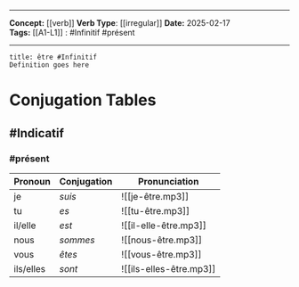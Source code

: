 
---

**Concept:** [[verb]]
**Verb Type**: [[irregular]]
**Date:** 2025-02-17  
**Tags:** 
	[[A1-L1]] : #Infinitif #présent 

---

```ad-summary
title: être #Infinitif
Definition goes here
```

# Conjugation Tables

## #Indicatif

### #présent

| Pronoun   | Conjugation | Pronunciation |
| --------- | ----------- | ------------- |
| je | *suis* | ![[je-être.mp3]] |
| tu | *es* | ![[tu-être.mp3]] |
| il/elle | *est* | ![[il-elle-être.mp3]] |
| nous | *sommes* | ![[nous-être.mp3]] |
| vous | *êtes* | ![[vous-être.mp3]] |
| ils/elles | *sont* | ![[ils-elles-être.mp3]] |


